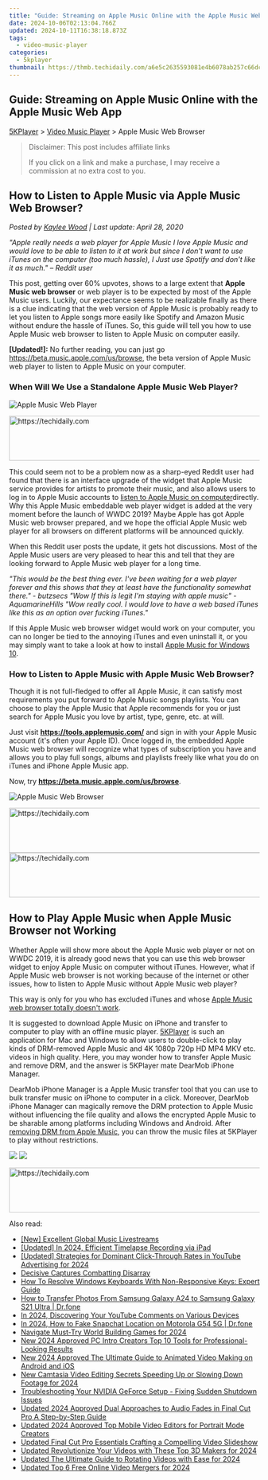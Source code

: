 ```yaml
---
title: "Guide: Streaming on Apple Music Online with the Apple Music Web App"
date: 2024-10-06T02:13:04.766Z
updated: 2024-10-11T16:38:18.873Z
tags:
  - video-music-player
categories:
  - 5kplayer
thumbnail: https://thmb.techidaily.com/a6e5c2635593081e4b6078ab257c66dc8d161f27c4d38e31625bbbc9b89480a6.jpg
---
```


## Guide: Streaming on Apple Music Online with the Apple Music Web App

[5KPlayer](https://tools.techidaily.com/5kplayer/products/) \> [Video Music Player](https://tools.techidaily.com/5kplayer/video-music-player/) \> Apple Music Web Browser

>  Disclaimer: This post includes affiliate links
>
>  If you click on a link and make a purchase, I may receive a commission at no extra cost to you.
>

## How to Listen to Apple Music via Apple Music Web Browser?

 _Posted by [Kaylee Wood](https://www.quora.com/profile/Amanda-Hu-21) | Last update: April 28, 2020_

_"Apple really needs a web player for Apple Music_ 
 _I love Apple Music and would love to be able to listen to it at work but since I don't want to use iTunes on the computer (too much hassle), I Just use Spotify and don't like it as much." – Reddit user_

This post, getting over 60% upvotes, shows to a large extent that **Apple Music web browser** or web player is to be expected by most of the Apple Music users. Luckily, our expectance seems to be realizable finally as there is a clue indicating that the web version of Apple Music is probably ready to let you listen to Apple songs more easily like Spotify and Amazon Music without endure the hassle of iTunes. So, this guide will tell you how to use Apple Music web browser to listen to Apple Music on computer easily.

**\[Updated!\]:** No further reading, you can just go https://beta.music.apple.com/us/browse, the beta version of Apple Music web player to listen to Apple Music on your computer.

### When Will We Use a Standalone Apple Music Web Player?

![Apple Music Web Player](https://www.5kplayer.com/video-music-player/img/apple-music-browser.jpg) 

<!-- affiliate ads begin -->
<a href="https://appsumo.8odi.net/c/5597632/2037319/7443" target="_top" id="2037319">
  <img src="//a.impactradius-go.com/display-ad/7443-2037319" border="0" alt="https://techidaily.com" width="728" height="90"/>
</a>
<img height="0" width="0" src="https://appsumo.8odi.net/i/5597632/2037319/7443" style="position:absolute;visibility:hidden;" border="0" />
<!-- affiliate ads end -->

This could seem not to be a problem now as a sharp-eyed Reddit user had found that there is an interface upgrade of the widget that Apple Music service provides for artists to promote their music, and also allows users to log in to Apple Music accounts to [listen to Apple Music on computer](https://tools.techidaily.com/5kplayer/airplay/)directly. Why this Apple Music embeddable web player widget is added at the very moment before the launch of WWDC 2019? Maybe Apple has got Apple Music web browser prepared, and we hope the official Apple Music web player for all browsers on different platforms will be announced quickly.

When this Reddit user posts the update, it gets hot discussions. Most of the Apple Music users are very pleased to hear this and tell that they are looking forward to Apple Music web player for a long time.

_"This would be the best thing ever. I've been waiting for a web player forever and this shows that they at least have the functionality somewhat there." - butzsecs_ 
 _"Wow If this is legit I'm staying with apple music" - AquamarineHills_ 
 _"Wow really cool. I would love to have a web based iTunes like this as an option over fucking iTunes."_

If this Apple Music web browser widget would work on your computer, you can no longer be tied to the annoying iTunes and even uninstall it, or you may simply want to take a look at how to install [Apple Music for Windows 10](https://tools.techidaily.com/5kplayer/video-music-player/).

### How to Listen to Apple Music with Apple Music Web Browser?

Though it is not full-fledged to offer all Apple Music, it can satisfy most requirements you put forward to Apple Music songs playlists. You can choose to play the Apple Music that Apple recommends for you or just search for Apple Music you love by artist, type, genre, etc. at will.

Just visit **https://tools.applemusic.com/** and sign in with your Apple Music account (it's often your Apple ID). Once logged in, the embedded Apple Music web browser will recognize what types of subscription you have and allows you to play full songs, albums and playlists freely like what you do on iTunes and iPhone Apple Music app.

Now, try **https://beta.music.apple.com/us/browse**.

![Apple Music Web Browser](https://www.5kplayer.com/video-music-player/img/apple-music-web-browser.jpg) 

<!-- affiliate ads begin -->
<a href="https://electronicx.pxf.io/c/5597632/1167086/14483" target="_top" id="1167086">
  <img src="//a.impactradius-go.com/display-ad/14483-1167086" border="0" alt="https://techidaily.com" width="728" height="90"/>
</a>
<img height="0" width="0" src="https://electronicx.pxf.io/i/5597632/1167086/14483" style="position:absolute;visibility:hidden;" border="0" />
<!-- affiliate ads end -->

<!-- affiliate ads begin -->
<a href="https://aidotcom.pxf.io/c/5597632/2134499/19576" target="_top" id="2134499">
  <img src="//a.impactradius-go.com/display-ad/19576-2134499" border="0" alt="https://techidaily.com" width="600" height="90"/>
</a>
<img height="0" width="0" src="https://aidotcom.pxf.io/i/5597632/2134499/19576" style="position:absolute;visibility:hidden;" border="0" />
<!-- affiliate ads end -->

## How to Play Apple Music when Apple Music Browser not Working

Whether Apple will show more about the Apple Music web player or not on WWDC 2019, it is already good news that you can use this web browser widget to enjoy Apple Music on computer without iTunes. However, what if Apple Music web browser is not working because of the internet or other issues, how to listen to Apple Music without Apple Music web player?

This way is only for you who has excluded iTunes and whose [Apple Music web browser totally doesn't work](https://tools.techidaily.com/5kplayer/video-music-player/).

It is suggested to download Apple Music on iPhone and transfer to computer to play with an offline music player. [5KPlayer](https://tools.techidaily.com/5kplayer/products/) is such an application for Mac and Windows to allow users to double-click to play kinds of DRM-removed Apple Music and 4K 1080p 720p HD MP4 MKV etc. videos in high quality. Here, you may wonder how to transfer Apple Music and remove DRM, and the answer is 5KPlayer mate DearMob iPhone Manager.

DearMob iPhone Manager is a Apple Music transfer tool that you can use to bulk transfer music on iPhone to computer in a click. Moreover, DearMob iPhone Manager can magically remove the DRM protection to Apple Music without influencing the file quality and allows the encrypted Apple Music to be sharable among platforms including Windows and Android. After [removing DRM from Apple Music](https://tools.techidaily.com/5kplayer/iphone-manager/), you can throw the music files at 5KPlayer to play without restrictions.

[![](https://www.5kplayer.com/video-music-player/../button/freedownwhitewin.png)](https://tools.techidaily.com/5kplayer/products/) [![](https://www.5kplayer.com/video-music-player/../button/freedownbackmac.png)](https://tools.techidaily.com/5kplayer/products/)

<!-- affiliate ads begin -->
<a href="https://appsumo.8odi.net/c/5597632/2094422/7443" target="_top" id="2094422">
  <img src="//a.impactradius-go.com/display-ad/7443-2094422" border="0" alt="https://techidaily.com" width="728" height="90"/>
</a>
<img height="0" width="0" src="https://appsumo.8odi.net/i/5597632/2094422/7443" style="position:absolute;visibility:hidden;" border="0" />
<!-- affiliate ads end -->

<ins class="adsbygoogle"
     style="display:block"
     data-ad-format="autorelaxed"
     data-ad-client="ca-pub-7571918770474297"
     data-ad-slot="1223367746"></ins>

<ins class="adsbygoogle"
     style="display:block"
     data-ad-client="ca-pub-7571918770474297"
     data-ad-slot="8358498916"
     data-ad-format="auto"
     data-full-width-responsive="true"></ins>

<span class="atpl-alsoreadstyle">Also read:</span>
<div><ul>
<li><a href="https://some-knowledge.techidaily.com/new-excellent-global-music-livestreams/"><u>[New] Excellent Global Music Livestreams</u></a></li>
<li><a href="https://video-screen-grab.techidaily.com/updated-in-2024-efficient-timelapse-recording-via-ipad/"><u>[Updated] In 2024, Efficient Timelapse Recording via iPad</u></a></li>
<li><a href="https://youtube-tips.techidaily.com/ed-strategies-for-dominant-click-through-rates-in-youtube-advertising-for-2024/"><u>[Updated] Strategies for Dominant Click-Through Rates in YouTube Advertising for 2024</u></a></li>
<li><a href="https://fox-links.techidaily.com/decisive-captures-combatting-disarray/"><u>Decisive Captures Combatting Disarray</u></a></li>
<li><a href="https://common-error.techidaily.com/how-to-resolve-windows-keyboards-with-non-responsive-keys-expert-guide/"><u>How To Resolve Windows Keyboards With Non-Responsive Keys: Expert Guide</u></a></li>
<li><a href="https://android-transfer.techidaily.com/how-to-transfer-photos-from-samsung-galaxy-a24-to-samsung-galaxy-s21-ultra-drfone-by-drfone-transfer-from-android-transfer-from-android/"><u>How to Transfer Photos From Samsung Galaxy A24 to Samsung Galaxy S21 Ultra | Dr.fone</u></a></li>
<li><a href="https://youtube-zero.techidaily.com/24-discovering-your-youtube-comments-on-various-devices/"><u>In 2024, Discovering Your YouTube Comments on Various Devices</u></a></li>
<li><a href="https://location-social.techidaily.com/in-2024-how-to-fake-snapchat-location-on-motorola-g54-5g-drfone-by-drfone-virtual-android/"><u>In 2024, How to Fake Snapchat Location on Motorola G54 5G | Dr.fone</u></a></li>
<li><a href="https://screen-activity-recording.techidaily.com/navigate-must-try-world-building-games-for-2024/"><u>Navigate Must-Try World Building Games for 2024</u></a></li>
<li><a href="https://video-ai-editor.techidaily.com/new-2024-approved-pc-intro-creators-top-10-tools-for-professional-looking-results/"><u>New 2024 Approved PC Intro Creators Top 10 Tools for Professional-Looking Results</u></a></li>
<li><a href="https://video-ai-editor.techidaily.com/new-2024-approved-the-ultimate-guide-to-animated-video-making-on-android-and-ios/"><u>New 2024 Approved The Ultimate Guide to Animated Video Making on Android and iOS</u></a></li>
<li><a href="https://video-ai-editor.techidaily.com/new-camtasia-video-editing-secrets-speeding-up-or-slowing-down-footage-for-2024/"><u>New Camtasia Video Editing Secrets Speeding Up or Slowing Down Footage for 2024</u></a></li>
<li><a href="https://win-able.techidaily.com/troubleshooting-your-nvidia-geforce-setup-fixing-sudden-shutdown-issues/"><u>Troubleshooting Your NVIDIA GeForce Setup - Fixing Sudden Shutdown Issues</u></a></li>
<li><a href="https://video-ai-editor.techidaily.com/updated-2024-approved-dual-approaches-to-audio-fades-in-final-cut-pro-a-step-by-step-guide/"><u>Updated 2024 Approved Dual Approaches to Audio Fades in Final Cut Pro A Step-by-Step Guide</u></a></li>
<li><a href="https://video-ai-editor.techidaily.com/updated-2024-approved-top-mobile-video-editors-for-portrait-mode-creators/"><u>Updated 2024 Approved Top Mobile Video Editors for Portrait Mode Creators</u></a></li>
<li><a href="https://video-ai-editor.techidaily.com/updated-final-cut-pro-essentials-crafting-a-compelling-video-slideshow/"><u>Updated Final Cut Pro Essentials Crafting a Compelling Video Slideshow</u></a></li>
<li><a href="https://video-ai-editor.techidaily.com/updated-revolutionize-your-videos-with-these-top-3d-makers-for-2024/"><u>Updated Revolutionize Your Videos with These Top 3D Makers for 2024</u></a></li>
<li><a href="https://video-ai-editor.techidaily.com/updated-the-ultimate-guide-to-rotating-videos-with-ease-for-2024/"><u>Updated The Ultimate Guide to Rotating Videos with Ease for 2024</u></a></li>
<li><a href="https://video-ai-editor.techidaily.com/updated-top-6-free-online-video-mergers-for-2024/"><u>Updated Top 6 Free Online Video Mergers for 2024</u></a></li>
</ul></div>

